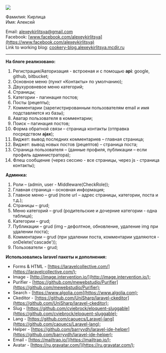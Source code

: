 ![](https://avatars2.githubusercontent.com/u/31931131?s=460&v=4)

Фамилия: Кирлица  
Имя: Алексей

  
Email: alexeykirlitsya@gmail.com<br />
Facebook: [www.facebook.com/alexeykirlitsya](https://www.facebook.com/alexeykirlitsya)<br />
Link to working blog: [cookery-blog.alexeykirlitsya.mcdir.ru](http://cookery-blog.alexeykirlitsya.mcdir.ru)

* * *

**На блоге реализовано:**

1.  Регистрация/Авторизация - встроеная и с помощью **api**: google, github, bitbucket;
2.  Основное меню (пункт «Контакты» по умолчанию);
3.  Двухуровневое меню категорий;
4.  Страницы;
5.  Категории - пагинация постов;
6.  Посты (рецепты);
7.  Комментарии (зарегистрированным пользователям email и имя подставляется из базы);
8.  Аватар пользователя в комментарии;
9.  Поиск – пагинация постов;
10.  Форма обратной связи – страница контакты (отправка посредством **ajax**);
11.  Виджет: вывод последних комментариев – главная страница;
12.  Виджет: вывод новых постов (рецептов) – страница поста;
13.  Страница пользователя – (данные профиля, публикации – если профиль администратора);
14.  Флеш сообщение (через сессию - все страницы, через js - страница контакты);

**Админка:**

1.  Роли – (admin, user - Middleware(CheckRole));
2.  Главная страница – основная информация;
3.  Главное меню – grud (поле url – адрес страницы, категории, поста и т.д.);
4.  Страницы – grud;
5.  Меню категорий – grud (родительские и дочерние категории - одна таблица);
6.  Категории – grud;
7.  Публикации – grud (img – дефолтное, обновление, удаление img при удалении поста);
8.  Комментарии – grud (при удалении поста, комментарии удаляются - onDelete('cascade'));
9.  Пользователи - grud;

**Использовались laravel пакеты и дополнения:**

*   Forms & HTML - [https://laravelcollective.com/](https://laravelcollective.com/);
*   Image - [http://image.intervention.io/](http://image.intervention.io/);
*   Purifier - [https://github.com/mewebstudio/Purifier](https://github.com/mewebstudio/Purifier);
*   Search - [https://www.algolia.com](https://www.algolia.com);
*   Ckeditor - [https://github.com/UniSharp/laravel-ckeditor](https://github.com/UniSharp/laravel-ckeditor);
*   Slug - [https://github.com/cviebrock/eloquent-sluggable](https://github.com/cviebrock/eloquent-sluggable);
*   Lang - [https://github.com/caouecs/Laravel-lang](https://github.com/caouecs/Laravel-lang);
*   Helper - [https://github.com/barryvdh/laravel-ide-helper](https://github.com/barryvdh/laravel-ide-helper);
*   Email - [https://mailtrap.io/](https://mailtrap.io/);
*   Avatar - [https://ru.gravatar.com/](https://ru.gravatar.com/);
